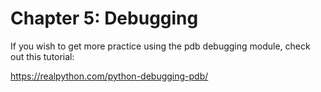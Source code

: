 # Chapter 5: Debugging

If you wish to get more practice using the pdb debugging module, check out this tutorial:

https://realpython.com/python-debugging-pdb/
